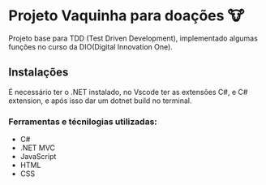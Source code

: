 # Projeto Vaquinha para doações  :cow:

Projeto base para TDD (Test Driven Development), implementado algumas funções no curso da DIO(Digital Innovation One).

## Instalações
É necessário ter o .NET instalado, no Vscode ter as extensões C#, e C# extension, e após isso dar um dotnet build no terminal.

### Ferramentas e técnilogias utilizadas:
- C# 
- .NET MVC
- JavaScript
- HTML
- CSS
